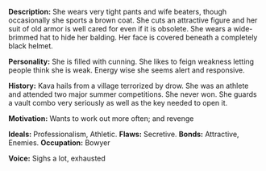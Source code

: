 **Description:** She wears very tight pants and wife beaters, though occasionally she sports a brown coat. She cuts an attractive figure and her suit of old armor is well cared for even if it is obsolete. She wears a wide-brimmed hat to hide her balding. Her face is covered beneath a completely black helmet.

**Personality:** She is filled with cunning. She likes to feign weakness letting people think she is weak. Energy wise she seems alert and responsive.

**History:** Kava hails from a village terrorized by drow. She was an athlete and attended two major summer competitions. She never won. She guards a vault combo very seriously as well as the key needed to open it.

**Motivation:** Wants to work out more often; and revenge

**Ideals:** Professionalism, Athletic. **Flaws:** Secretive. **Bonds:** Attractive, Enemies. **Occupation:** Bowyer

**Voice:** Sighs a lot, exhausted